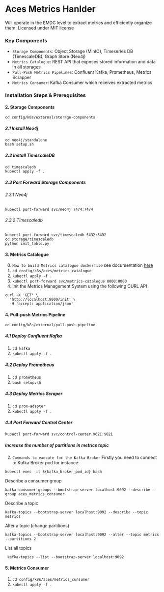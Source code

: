 # Aces Metrics Hanlder
Will operate in the EMDC level to extract metrics and efficiently organize them.
Licensed under MIT license

### Key Components
+ `Storage Components`: Object Storage (MinIO), Timeseries DB (TimescaleDB), Graph Store (Neo4j)
+ `Metrics Catalogue`: REST API that exposes stored information and data in all storages
+ `Pull-Push Metrics Pipelines`: Confluent Kafka, Prometheus, Metrics Scrapper
+ `Metrics Consumer`: Kafka Consumer which receives extracted metrics

### Installation Steps & Prerequisites
#### 2. Storage Components
```shell
cd config/k8s/external/storage-components
```
##### 2.1 Install Neo4j
```shell
cd neo4j/standalone
bash setup.sh
```
##### 2.2 Install TimescaleDB
```shell
cd timescaledb
kubectl apply -f .
```
##### 2.3 Port Forward Storage Components
###### 2.3.1 Neo4j
```shell
kubectl port-forward svc/neo4j 7474:7474
```
###### 2.3.2 Timescaledb
```shell
kubectl port-forward svc/timescaledb 5432:5432
cd storage/timescaledb
python init_table.py
```
#### 3. Metrics Catalogue
0. `How to build Metrics catalogue dockerfile` see documentation [here](metrics_catalogue/README.md)
2. `cd config/k8s/aces/metrics_catalogue`
3. `kubectl apply -f .`
4. `kubectl port-forward svc/metrics-catalogue 8000:8000`
5. Init the Metrics Management System using the following CURL API
```shell
curl -X 'GET' \
  'http://localhost:8000/init' \
  -H 'accept: application/json'
```

#### 4. Pull-push Metrics Pipeline
`cd config/k8s/external/pull-push-pipeline`
##### 4.1 Deploy Confluent Kafka
1. `cd kafka`
2. `kubectl apply -f .`
##### 4.2 Deploy Prometheus
1. `cd prometheus`
2. `bash setup.sh`
##### 4.3 Deploy Metrics Scraper
1. `cd prom-adapter`
2. `kubectl apply -f .`

##### 4.4 Port Forward Control Center
```shell
kubectl port-forward svc/control-center 9021:9021
```

##### Increase the number of partitions in metrics topic
2. `Commands to execute for the Kafka Broker`
Firstly you need to connect to Kafka Broker pod for instance:
```shell
kubectl exec -it ${kafka_broker_pod_id} bash
```

Describe a consumer group
```shell
kafka-consumer-groups --bootstrap-server localhost:9092 --describe --group aces_metrics_consumer
```
Describe a topic
```shell
kafka-topics --bootstrap-server localhost:9092 --describe --topic metrics
```

Alter a topic (change partitions)
```shell
kafka-topics --bootstrap-server localhost:9092 --alter --topic metrics --partitions 2
```

List all topics
```shell
 kafka-topics --list --bootstrap-server localhost:9092
```

#### 5. Metrics Consumer
1. `cd config/k8s/aces/metrics_consumer`
2. `kubectl apply -f .`